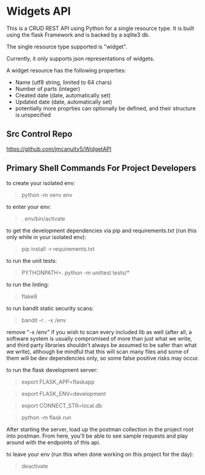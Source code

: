 # Widgets API

This is a CRUD REST API using Python for a single resource type. It is built using the flask Framework and is backed by a sqlite3 db.

The single resource type supported is "widget".

Currently, it only supports json representations of widgets.

A widget resource has the following properties:
  * Name (utf8 string, limited to 64 chars)
  * Number of parts (integer)
  * Created date (date, automatically set)
  * Updated date (date, automatically set)
  * potentially more proprties can optionally be defined, and their structure is unspecified

## Src Control Repo

https://github.com/jmcanulty5/WidgetAPI

## Primary Shell Commands For Project Developers

to create your isolated env:
> python -m venv env

to enter your env:
> . env/bin/activate

to get the development dependencies via pip and requirements.txt (run this only while in your isolated env):
> pip install -r requirements.txt

to run the unit tests:
> PYTHONPATH=. python -m unittest tests/*

to run the linting:
> flake8

to run bandit static security scans:
> bandit -r . -x /env

remove "-x /env" if you wish to scan every included lib as well (after all, a software system is usually compromised of more than just what we write, and third party libraries shouldn't always be assumed to be safer than what we write), although be mindful that this will scan many files and some of them will be dev dependencies only, so some false positive risks may occur.

to run the flask development server:
> export FLASK_APP=flaskapp

> export FLASK_ENV=development

> export CONNECT_STR=local.db

> python -m flask run

After starting the server, load up the postman collection in the project root into postman. From here, you'll be able to see sample requests and play around with the endpoints of this api.

to leave your env (run this when done working on this project for the day):
> deactivate
